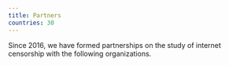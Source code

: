 ```yaml
---
title: Partners
countries: 30
---
```

Since 2016, we have formed partnerships on the study of internet censorship with the following organizations.
